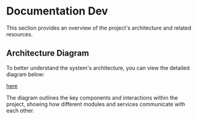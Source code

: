# Documentation Dev

This section provides an overview of the project's architecture and related resources.

## Architecture Diagram

To better understand the system's architecture, you can view the detailed diagram below:  

[here](/docs/public/R_type_architecture.pdf)  

The diagram outlines the key components and interactions within the project, showing how different modules and services communicate with each other.
